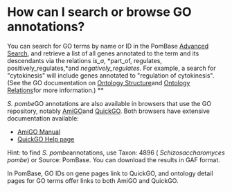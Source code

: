 # How can I search or browse GO annotations?
<!-- pombase_categories: Querying/Searching,Using Ontologies -->

You can search for GO terms by name or ID in the PomBase [Advanced
Search](/spombe/query/builder), and retrieve a list of all genes
annotated to the term and its descendants via the relations *is\_a*,
*part\_of, regulates, positively\_regulates,*and
*negatively\_regulates*. For example, a search for "cytokinesis" will
include genes annotated to "regulation of cytokinesis". (See the GO
documentation on [Ontology
Structure](http://geneontology.org/page/ontology-structure)and [Ontology
Relations](http://geneontology.org/page/ontology-relations)for more
information.) **

*S. pombe*GO annotations are also available in browsers that use the GO
repository, notably [AmiGO](http://amigo.geneontology.org/)and
[QuickGO](http://www.ebi.ac.uk/QuickGO/). Both browsers have extensive
documentation available:

-   [AmiGO
    Manual](http://wiki.geneontology.org/index.php/AmiGO_Manual:_Overview)
-   [QuickGO Help page](http://www.ebi.ac.uk/QuickGO/help.html)

Hint: to find *S. pombe*annotations, use Taxon: 4896 (
*Schizosaccharomyces pombe*) or Source: PomBase. You can download the
results in GAF format.

In PomBase, GO IDs on gene pages link to QuickGO, and ontology detail
pages for GO terms offer links to both AmiGO and QuickGO.

